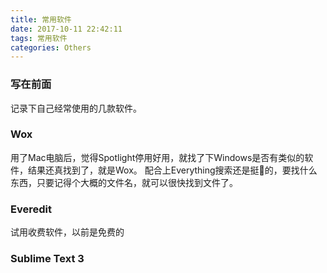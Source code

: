 ```yaml
---
title: 常用软件
date: 2017-10-11 22:42:11
tags: 常用软件
categories: Others
---
```


### 写在前面
记录下自己经常使用的几款软件。


<!-- more -->


### Wox
用了Mac电脑后，觉得Spotlight停用好用，就找了下Windows是否有类似的软件，结果还真找到了，就是Wox。
配合上Everything搜索还是挺💯的，要找什么东西，只要记得个大概的文件名，就可以很快找到文件了。


### Everedit
试用收费软件，以前是免费的


### Sublime Text 3

